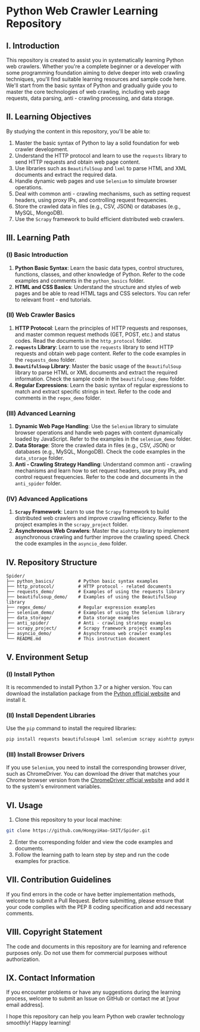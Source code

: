 # Python Web Crawler Learning Repository

## I. Introduction
This repository is created to assist you in systematically learning Python web crawlers. Whether you're a complete beginner or a developer with some programming foundation aiming to delve deeper into web crawling techniques, you'll find suitable learning resources and sample code here. We'll start from the basic syntax of Python and gradually guide you to master the core technologies of web crawling, including web page requests, data parsing, anti - crawling processing, and data storage.

## II. Learning Objectives
By studying the content in this repository, you'll be able to:
1. Master the basic syntax of Python to lay a solid foundation for web crawler development.
2. Understand the HTTP protocol and learn to use the `requests` library to send HTTP requests and obtain web page content.
3. Use libraries such as `BeautifulSoup` and `lxml` to parse HTML and XML documents and extract the required data.
4. Handle dynamic web pages and use `Selenium` to simulate browser operations.
5. Deal with common anti - crawling mechanisms, such as setting request headers, using proxy IPs, and controlling request frequencies.
6. Store the crawled data in files (e.g., CSV, JSON) or databases (e.g., MySQL, MongoDB).
7. Use the `Scrapy` framework to build efficient distributed web crawlers.

## III. Learning Path

### (I) Basic Introduction
1. **Python Basic Syntax**: Learn the basic data types, control structures, functions, classes, and other knowledge of Python. Refer to the code examples and comments in the `python_basics` folder.
2. **HTML and CSS Basics**: Understand the structure and styles of web pages and be able to read HTML tags and CSS selectors. You can refer to relevant front - end tutorials.

### (II) Web Crawler Basics
1. **HTTP Protocol**: Learn the principles of HTTP requests and responses, and master common request methods (GET, POST, etc.) and status codes. Read the documents in the `http_protocol` folder.
2. **`requests` Library**: Learn to use the `requests` library to send HTTP requests and obtain web page content. Refer to the code examples in the `requests_demo` folder.
3. **`BeautifulSoup` Library**: Master the basic usage of the `BeautifulSoup` library to parse HTML or XML documents and extract the required information. Check the sample code in the `beautifulsoup_demo` folder.
4. **Regular Expressions**: Learn the basic syntax of regular expressions to match and extract specific strings in text. Refer to the code and comments in the `regex_demo` folder.

### (III) Advanced Learning
1. **Dynamic Web Page Handling**: Use the `Selenium` library to simulate browser operations and handle web pages with content dynamically loaded by JavaScript. Refer to the examples in the `selenium_demo` folder.
2. **Data Storage**: Store the crawled data in files (e.g., CSV, JSON) or databases (e.g., MySQL, MongoDB). Check the code examples in the `data_storage` folder.
3. **Anti - Crawling Strategy Handling**: Understand common anti - crawling mechanisms and learn how to set request headers, use proxy IPs, and control request frequencies. Refer to the code and documents in the `anti_spider` folder.

### (IV) Advanced Applications
1. **`Scrapy` Framework**: Learn to use the `Scrapy` framework to build distributed web crawlers and improve crawling efficiency. Refer to the project examples in the `scrapy_project` folder.
2. **Asynchronous Web Crawlers**: Master the `aiohttp` library to implement asynchronous crawling and further improve the crawling speed. Check the code examples in the `asyncio_demo` folder.

## IV. Repository Structure
```
Spider/
├── python_basics/         # Python basic syntax examples
├── http_protocol/         # HTTP protocol - related documents
├── requests_demo/         # Examples of using the requests library
├── beautifulsoup_demo/    # Examples of using the BeautifulSoup library
├── regex_demo/            # Regular expression examples
├── selenium_demo/         # Examples of using the Selenium library
├── data_storage/          # Data storage examples
├── anti_spider/           # Anti - crawling strategy examples
├── scrapy_project/        # Scrapy framework project examples
├── asyncio_demo/          # Asynchronous web crawler examples
└── README.md              # This instruction document
```

## V. Environment Setup

### (I) Install Python
It is recommended to install Python 3.7 or a higher version. You can download the installation package from the [Python official website](https://www.python.org/downloads/) and install it.

### (II) Install Dependent Libraries
Use the `pip` command to install the required libraries:
```bash
pip install requests beautifulsoup4 lxml selenium scrapy aiohttp pymysql pymongo
```

### (III) Install Browser Drivers
If you use `Selenium`, you need to install the corresponding browser driver, such as ChromeDriver. You can download the driver that matches your Chrome browser version from the [ChromeDriver official website](https://sites.google.com/chromium.org/driver/) and add it to the system's environment variables.

## VI. Usage
1. Clone this repository to your local machine:
```bash
git clone https://github.com/HongyiHao-SXIT/Spider.git
```
2. Enter the corresponding folder and view the code examples and documents.
3. Follow the learning path to learn step by step and run the code examples for practice.

## VII. Contribution Guidelines
If you find errors in the code or have better implementation methods, welcome to submit a Pull Request. Before submitting, please ensure that your code complies with the PEP 8 coding specification and add necessary comments.

## VIII. Copyright Statement
The code and documents in this repository are for learning and reference purposes only. Do not use them for commercial purposes without authorization.

## IX. Contact Information
If you encounter problems or have any suggestions during the learning process, welcome to submit an Issue on GitHub or contact me at [your email address].

I hope this repository can help you learn Python web crawler technology smoothly! Happy learning! 
